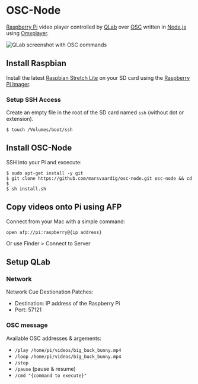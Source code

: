 # OSC-Node

[Raspberry Pi](https://www.raspberrypi.org/) video player controlled by [QLab](http://figure53.com/qlab/) over [OSC](http://opensoundcontrol.org/) written in [Node.js](https://nodejs.org/en/) using [Omxplayer](https://elinux.org/Omxplayer).

![QLab screenshot with OSC commands](screenshot.png)

## Install Raspbian

Install the latest [Raspbian Stretch Lite](https://www.raspberrypi.org/downloads/raspbian/) on your SD card using the [Raspberry Pi Imager](https://www.raspberrypi.org/downloads/).

### Setup SSH Access

Create an empty file in the root of the SD card named `ssh` (without dot or extension).

    $ touch /Volumes/boot/ssh

## Install OSC-Node

SSH into your Pi and excecute:

    $ sudo apt-get install -y git
    $ git clone https://github.com/marsvaardig/osc-node.git osc-node && cd $_
    $ sh install.sh
    
## Copy videos onto Pi using AFP

Connect from your Mac with a simple command:

`open afp://pi:raspberry@{ip address}`

Or use Finder > Connect to Server

## Setup QLab

### Network

Network Cue Destionation Patches:

- Destination: IP address of the Raspberry Pi
- Port: 57121

### OSC message

Available OSC addresses & argements:

- `/play /home/pi/videos/big_buck_bunny.mp4`
- `/loop /home/pi/videos/big_buck_bunny.mp4`
- `/stop`
- `/pause` (pause & resume)
- `/cmd "{command to execute}"`



